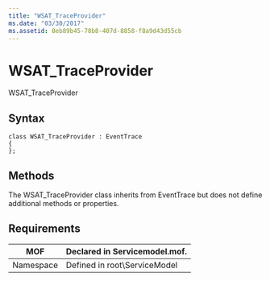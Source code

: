 ```yaml
---
title: "WSAT_TraceProvider"
ms.date: "03/30/2017"
ms.assetid: 8eb89b45-78b8-407d-8858-f8a9d43d55cb
---
```

# WSAT_TraceProvider
WSAT_TraceProvider  

## Syntax  

```  
class WSAT_TraceProvider : EventTrace  
{  
};  
```  

## Methods  
 The WSAT_TraceProvider class inherits from EventTrace but does not define additional methods or properties.  

## Requirements  


|    MOF    | Declared in Servicemodel.mof. |
|-----------|-------------------------------|
| Namespace | Defined in root\ServiceModel  |

